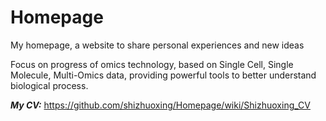 # Homepage
My homepage, a website to share personal experiences and new ideas

Focus on progress of omics technology, based on Single Cell, Single Molecule, Multi-Omics data, providing powerful tools to better understand biological process.

***My CV:*** https://github.com/shizhuoxing/Homepage/wiki/Shizhuoxing_CV
